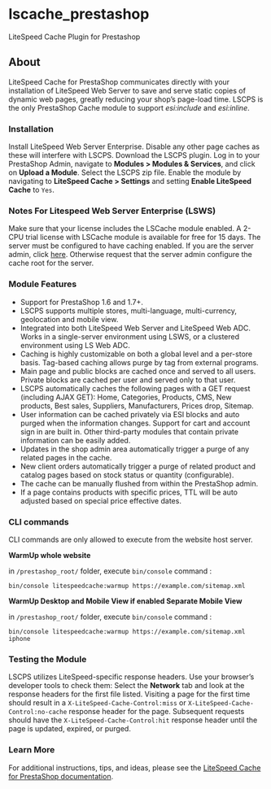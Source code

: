 # lscache_prestashop
LiteSpeed Cache Plugin for Prestashop

## About

LiteSpeed Cache for PrestaShop communicates directly with your installation of LiteSpeed Web Server to save and serve static copies of dynamic web pages, 
greatly reducing your shop’s page-load time. LSCPS is the only PrestaShop Cache module to support *esi:include* and *esi:inline*.

### Installation

Install LiteSpeed Web Server Enterprise.
Disable any other page caches as these will interfere with LSCPS.
Download the LSCPS plugin.
Log in to your PrestaShop Admin, navigate to **Modules > Modules & Services**, and click on **Upload a Module**.
Select the LSCPS zip file.
Enable the module by navigating to **LiteSpeed Cache > Settings** and setting **Enable LiteSpeed Cache** to ```Yes```.

### Notes For Litespeed Web Server Enterprise (LSWS)

Make sure that your license includes the LSCache module enabled. A 2-CPU trial license with LSCache module is available for free for 15 days.
The server must be configured to have caching enabled. If you are the server admin, 
click [here](https://docs.litespeedtech.com/lscache/lscps/installation/). 
Otherwise request that the server admin configure the cache root for the server.

### Module Features

* Support for PrestaShop 1.6 and 1.7+.
* LSCPS supports multiple stores, multi-language, multi-currency, geolocation and mobile view.
* Integrated into both LiteSpeed Web Server and LiteSpeed Web ADC. Works in a single-server environment using LSWS, or a clustered environment using LS Web ADC.
* Caching is highly customizable on both a global level and a per-store basis. Tag-based caching allows purge by tag from external programs.
* Main page and public blocks are cached once and served to all users. Private blocks are cached per user and served only to that user.
* LSCPS automatically caches the following pages with a GET request (including AJAX GET): Home, Categories, Products, CMS, New products, Best sales, Suppliers, Manufacturers, Prices drop, Sitemap.
* User information can be cached privately via ESI blocks and auto purged when the information changes. Support for cart and account sign in are built in. Other third-party modules that contain private information can be easily added.
* Updates in the shop admin area automatically trigger a purge of any related pages in the cache.
* New client orders automatically trigger a purge of related product and catalog pages based on stock status or quantity (configurable).
* The cache can be manually flushed from within the PrestaShop admin.
* If a page contains products with specific prices, TTL will be auto adjusted based on special price effective dates.


### CLI commands

CLI commands are only allowed to execute from the website host server.

**WarmUp whole website**

 in `/prestashop_root/` folder, execute `bin/console` command :

```
bin/console litespeedcache:warmup https://example.com/sitemap.xml
```

**WarmUp Desktop and Mobile View if enabled Separate Mobile View**

 in `/prestashop_root/` folder, execute `bin/console` command :

```
bin/console litespeedcache:warmup https://example.com/sitemap.xml iphone
```

### Testing the Module

LSCPS utilizes LiteSpeed-specific response headers. Use your browser’s developer tools to check them: Select the **Network** tab and look at the response headers for the first file listed.
Visiting a page for the first time should result in a ```X-LiteSpeed-Cache-Control:miss``` or ```X-LiteSpeed-Cache-Control:no-cache``` response header for the page. 
Subsequent requests should have the ```X-LiteSpeed-Cache-Control:hit``` response header until the page is updated, expired, or purged. 

### Learn More

For additional instructions, tips, and ideas, please see 
the [LiteSpeed Cache for PrestaShop documentation](https://docs.litespeedtech.com/lscache/lscps/).

